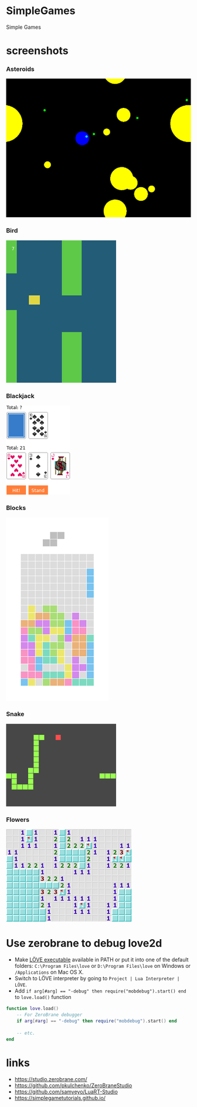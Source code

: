 # SimpleGames

Simple Games

# screenshots

### Asteroids

![Asteroids](screenshots/Asteroids.png)

### Bird

![Bird](screenshots/Bird.png)

### Blackjack

![Blackjack](screenshots/Blackjack.png)

### Blocks

![Blocks](screenshots/Blocks.png)

### Snake

![Snake](screenshots/Snake.png)

### Flowers

![Flowers](screenshots/Flowers.png)

# Use zerobrane to debug love2d

- Make [LÖVE executable](https://love2d.org/) available in PATH or put it into one of the default folders: `C:\Program Files\love` or `D:\Program Files\love` on Windows or `/Applications` on Mac OS X.
- Switch to LÖVE interpreter by going to `Project | Lua Interpreter | LÖVE`.
- Add `if arg[#arg] == "-debug" then require("mobdebug").start() end` to `love.load()` function

```lua
function love.load()
    -- For ZeroBrane debugger
    if arg[#arg] == "-debug" then require("mobdebug").start() end

    -- etc.
end
```

# links

- https://studio.zerobrane.com/
- https://github.com/pkulchenko/ZeroBraneStudio
- https://github.com/samyeyo/LuaRT-Studio
- https://simplegametutorials.github.io/
